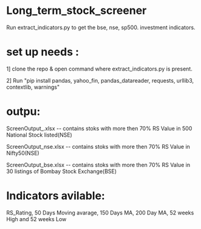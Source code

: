 # Long_term_stock_screener

Run extract_indicators.py to get the bse, nse, sp500. investment indicators.

# set up needs :

1] clone the repo & open command where extract_indicators.py is present.

2] Run "pip install pandas, yahoo_fin, pandas_datareader, requests, urllib3, contextlib, warnings"

# outpu:

ScreenOutput_.xlsx -- contains stoks with more then 70% RS Value in 500 National Stock listed(NSE)

ScreenOutput_nse.xlsx -- contains stoks with more then 70% RS Value in Nifty50(NSE)

ScreenOutput_bse.xlsx -- contains stoks with more then 70% RS Value in 30 listings of Bombay Stock Exchange(BSE)

# Indicators avilable:

RS_Rating, 50 Days Moving avarage, 150 Days MA, 200 Day MA, 52 weeks High and 52 weeks Low

